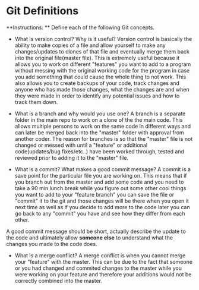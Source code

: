 # Git Definitions

**Instructions: ** Define each of the following Git concepts.

* What is version control?  Why is it useful?
Version control is basically the ability to make copies of a file and allow yourself to make any changes/updates to clones of that file and eventually merge them back into the original file(master file). This is extremely useful because it allows you to work on different "features" you want to add to a program without messing with the original working code for the program in case you add something that could cause the whole thing to not work. This also allows you to create backups of your code, track changes and anyone who has made those changes, what the changes are and when they were made in order to identify any potential issues and how to track them down.

* What is a branch and why would you use one?
A branch is a separate folder in the main repo to work on a clone of the the main code. This allows multiple persons to work on the same code in different ways and can later be merged back into the "master" folder with approval from another coder. The reason for branches is so that the "master" file is not changed or messed with until a "feature" or additional code(updates/bug fixes/etc..) have been worked through, tested and reviewed prior to adding it to the "master" file.

* What is a commit? What makes a good commit message?
A commit is a save point for the particular file you are working on. This means that if you branch out from the master and add some code and you need to take a 90 min lunch break while you figure out some other cool things you want to add to your "feature branch" you can save the file or "commit" it to the git and those changes will be there when you open it next time as well as if you decide to add more to the code later you can go back to any "commit" you have and see how they differ from each other.

A good commit message should be short, actually describe the update to the code and ultimately allow **someone else** to understand what the changes you made to the code does.


* What is a merge conflict?
A merge conflict is when you cannot merge your "feature" with the master. This can be due to the fact that someone or you had changed and commited changes to the master while you were working on your feature and therefore your additions would not be correctly combined into the master.

